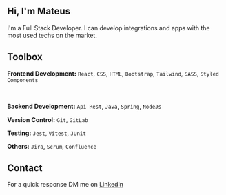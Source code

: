 
<div align="start">
  <h2>Hi, I'm Mateus</h2>
  <p>I'm a Full Stack Developer. I can develop integrations and apps with the most used techs on the market.</p>
  <h2>Toolbox</h2>
  <p><strong>Frontend Development:</strong> <code>React</code>, <code>CSS</code>, <code>HTML</code>, <code>Bootstrap</code>, <code>Tailwind</code>, <code>SASS</code>, <code>Styled Components</code></p><br/>
  <p><strong>Backend Development:</strong> <code>Api Rest</code>, <code>Java</code>, <code>Spring</code>, <code>NodeJs</code></p>
  <p><strong>Version Control:</strong> <code>Git</code>, <code>GitLab</code></p>
  <p><strong>Testing:</strong> <code>Jest</code>, <code>Vitest</code>, <code>JUnit</code></p>
  <p><strong>Others:</strong> <code>Jira</code>, <code>Scrum</code>, <code>Confluence</code></p>
  <h2></img>Contact</h2>
  <p>For a quick response DM me on <a href="https://www.linkedin.com/in/mateus-lima-209b59140/">Linkedln</a></p>
</div>
